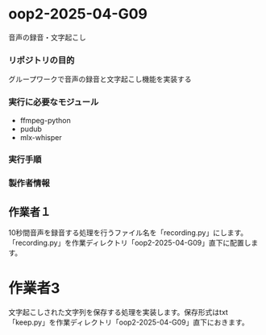 # oop2-2025-04-G09
音声の録音・文字起こし

### リポジトリの目的
グループワークで音声の録音と文字起こし機能を実装する

### 実行に必要なモジュール
- ffmpeg-python
- pudub
- mlx-whisper

### 実行手順


### 製作者情報


## 作業者１
10秒間音声を録音する処理を行うファイル名を「recording.py」にします。
「recording.py」を作業ディレクトリ「oop2-2025-04-G09」直下に配置します。

# 作業者3
文字起こしされた文字列を保存する処理を実装します。保存形式はtxt
「keep.py」を作業ディレクトリ「oop2-2025-04-G09」直下におきます。